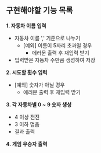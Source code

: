 ## 구현해야할 기능 목록
__1. 자동차 이름 입력__   
  - 자동차 이름 ',' 기준으로 나누기   
    - [예외] 이름이 5자리 초과일 경우   
      - 에러문 출력 후 재입력 받기   
  - 입력받은 자동차 수만큼 생성하여 저장
  
__2. 시도할 횟수 입력__   
  - [예외] 숫자가 아닐 경우   
    - 에러문 출력 후 재입력 받기   

__3. 각 자동차별 0 ~ 9 숫자 생성__   
  - 4 이상 전진   
  - 3 이하 멈춤   
  - 결과 출력   

__4. 게임 우승자 출력__  